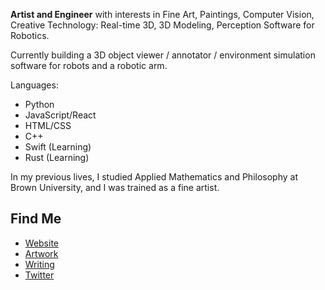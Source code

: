 **Artist and Engineer** with interests in Fine Art, Paintings, Computer Vision, Creative Technology: Real-time 3D, 3D Modeling, Perception Software for Robotics. 

Currently building a 3D object viewer / annotator / environment simulation software for robots and a robotic arm. 

Languages:
- Python
- JavaScript/React
- HTML/CSS
- C++
- Swift (Learning)
- Rust (Learning) 

In my previous lives, I studied Applied Mathematics and Philosophy at Brown University, and I was trained as a fine artist. 

## Find Me
- <a href="https://limjungyoon.com/">Website</a>
- <a href="https://limjungyoon.com/art.html">Artwork</a>
- <a href="https://jungyoonlim.substack.com/">Writing</a>
- <a href="https://twitter.com/jungyoonlim">Twitter</a>
